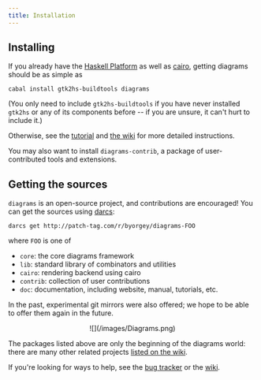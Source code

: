 ```yaml
---
title: Installation
---
```


Installing
----------

If you already have the [Haskell
Platform](http://hackage.haskell.org/platform/) as well as [cairo](http://www.cairographics.org/), getting diagrams should be as simple as

    cabal install gtk2hs-buildtools diagrams

(You only need to include `gtk2hs-buildtools` if you have never
installed `gtk2hs` or any of its components before -- if you are
unsure, it can't hurt to include it.)

Otherwise, see the [tutorial](/tutorial/DiagramsTutorial.html) and
[the wiki](http://www.haskell.org/haskellwiki/Diagrams/Install) for
more detailed instructions.

You may also want to install `diagrams-contrib`, a package of
user-contributed tools and extensions.

Getting the sources
-------------------

`diagrams` is an open-source project, and contributions are
encouraged!  You can get the sources using [darcs](http://darcs.net):

    darcs get http://patch-tag.com/r/byorgey/diagrams-FOO

where `FOO` is one of

  * `core`: the core diagrams framework
  * `lib`: standard library of combinators and utilities
  * `cairo`: rendering backend using cairo
  * `contrib`: collection of user contributions
  * `doc`: documentation, including website, manual, tutorials, etc.
  
In the past, experimental git mirrors were also offered; we hope to be able to
offer them again in the future.

<center>
![](/images/Diagrams.png)
</center>

The packages listed above are only the beginning of the diagrams
world: there are many other related projects
[listed on the wiki](http://www.haskell.org/haskellwiki/Diagrams/Projects).

<!--
 or [git](http://git-scm.com):
 
     git clone git://github.com/byorgey/diagrams-FOO.git

Use whichever you feel more comfortable with. Thanks to
[Owen Stephens's](http://www.owenstephens.co.uk/) great work on
[darcs-bridge](http://wiki.darcs.net/DarcsBridgeUsage), patches/pull
requests are accepted via both!  See the
[bug tracker](http://code.google.com/p/diagrams/issues/list) for a
list of bugs and feature requests.

-->

If you're looking for ways to help, see the
[bug tracker](http://code.google.com/p/diagrams/issues/list) or the [wiki](http://haskell.org/haskellwiki/Diagrams).

